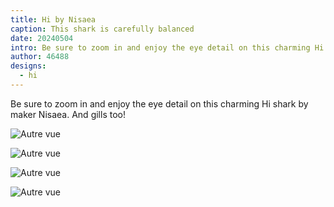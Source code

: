 ```yaml
---
title: Hi by Nisaea
caption: This shark is carefully balanced
date: 20240504
intro: Be sure to zoom in and enjoy the eye detail on this charming Hi shark by maker Nisaea.
author: 46488
designs:
  - hi
---
```


Be sure to zoom in and enjoy the eye detail on this charming Hi shark by maker Nisaea. And gills too!

![Autre vue](https://imagedelivery.net/ouSuR9yY1bHt-fuAokSA5Q/showcase-hi-by-nisaea-1/public "Autre vue")

![Autre vue](https://imagedelivery.net/ouSuR9yY1bHt-fuAokSA5Q/showcase-hi-by-nisaea-2/public "Autre vue")

![Autre vue](https://imagedelivery.net/ouSuR9yY1bHt-fuAokSA5Q/showcase-hi-by-nisaea-3/public "Autre vue")

![Autre vue](https://imagedelivery.net/ouSuR9yY1bHt-fuAokSA5Q/showcase-hi-by-nisaea-4/public "Autre vue")
